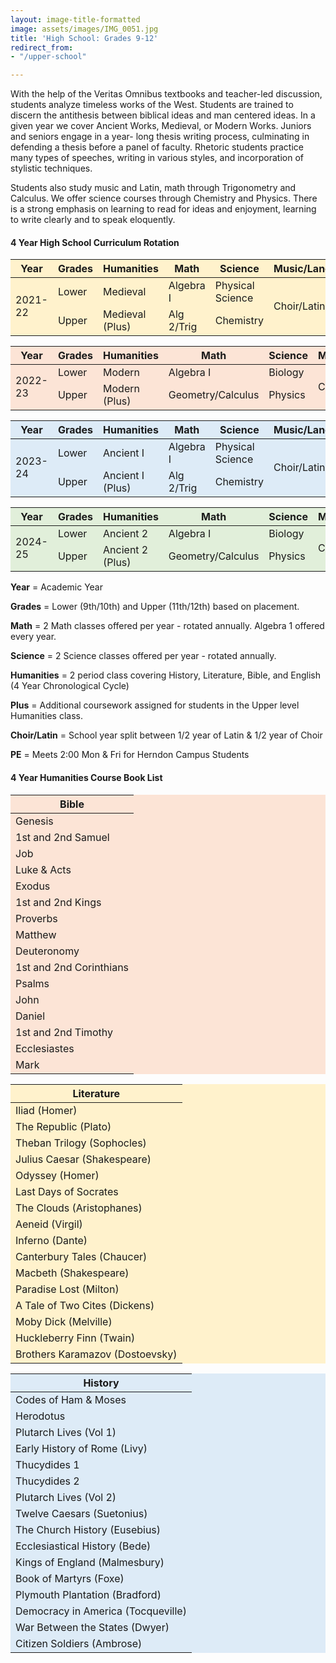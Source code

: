 ```yaml
---
layout: image-title-formatted
image: assets/images/IMG_0051.jpg
title: 'High School: Grades 9-12'
redirect_from:
- "/upper-school"

---
```

With the help of the Veritas Omnibus textbooks and teacher-led discussion, students analyze timeless works of the West. Students are trained to discern the antithesis between biblical ideas and man centered ideas. In a given year we cover Ancient Works, Medieval, or Modern Works. Juniors and seniors engage in a year- long thesis writing process, culminating in defending a thesis before a panel of faculty. Rhetoric students practice many types of speeches, writing in various styles, and incorporation of stylistic techniques.

Students also study music and Latin, math through Trigonometry and Calculus. We offer science courses through Chemistry and Physics. There is a strong emphasis on learning to read for ideas and enjoyment, learning to write clearly and to speak eloquently.

<h4>4 Year High School Curriculum Rotation</h4>
<table class="uk-table uk-table-divider uk-table-middle" style="background-color:rgb(255, 242, 204)">
<thead>
<tr>
<th>Year</th>
<th>Grades</th>
<th>Humanities</th>
<th>Math</th>
<th>Science</th>
<th>Music/Language</th>
</tr>
</thead>
<tbody>
<tr>
<td rowspan="2">2021-22</td>
<td>Lower</td>
<td>Medieval</td>
<td>Algebra I</td>
<td>Physical Science</td>
<td rowspan="2">Choir/Latin</td>
</tr>
<tr>
<td>Upper</td>
<td>Medieval (Plus)</td>
<td>Alg 2/Trig</td>
<td>Chemistry</td>
</tr>
</tbody>

<table class="uk-table uk-table-divider uk-table-middle" style="background-color:rgb(252, 228, 214)">
<thead>
<tr>
<th>Year</th>
<th>Grades</th>
<th>Humanities</th>
<th>Math</th>
<th>Science</th>
<th>Music/Language</th>
</tr>
</thead>
<tbody>
<tr>
<td rowspan="2">2022-23</td>
<td>Lower</td>
<td>Modern</td>
<td>Algebra I</td>
<td>Biology</td>
<td rowspan="2">Choir/Latin</td>
</tr>
<tr>
<td>Upper</td>
<td>Modern (Plus)</td>
<td>Geometry/Calculus</td>
<td>Physics</td>
</tr>
</tbody>
</table>

<table class="uk-table uk-table-divider uk-table-middle" style="background-color:rgb(221, 235, 247)">
<thead>
<tr>
<th>Year</th>
<th>Grades</th>
<th>Humanities</th>
<th>Math</th>
<th>Science</th>
<th>Music/Language</th>
</tr>
</thead>
<tbody>
<tr>
<td rowspan="2">2023-24</td>
<td>Lower</td>
<td>Ancient I</td>
<td>Algebra I</td>
<td>Physical Science</td>
<td rowspan="2">Choir/Latin</td>
</tr>
<tr>
<td>Upper</td>
<td>Ancient I (Plus)</td>
<td>Alg 2/Trig</td>
<td>Chemistry</td>
</tr>
</tbody>
</table>

<table class="uk-table uk-table-divider uk-table-middle" style="background-color:rgb(225, 239, 218)"> <thead> <tr> <th>Year</th> <th>Grades</th> <th>Humanities</th> <th>Math</th> <th>Science</th> <th>Music/Language</th> </tr> </thead> <tbody> <tr> <td rowspan="2">2024-25</td> <td>Lower</td> <td>Ancient 2</td> <td>Algebra I</td> <td>Biology</td> <td rowspan="2">Choir/Latin</td> </tr> <tr> <td>Upper</td> <td>Ancient 2 (Plus)</td> <td>Geometry/Calculus</td> <td>Physics</td> </tr> </tbody> </table>

<p><b>Year</b> = Academic Year</p>
<p><b>Grades</b> = Lower (9th/10th) and Upper (11th/12th) based on placement.</p>
<p><b>Math</b> = 2 Math classes offered per year - rotated annually. Algebra 1 offered every year.</p>
<p><b>Science</b> = 2 Science classes offered per year - rotated annually.</p>
<p><b>Humanities</b> = 2 period class covering History, Literature, Bible, and English (4 Year Chronological Cycle) </p>
<p><b>Plus</b> = Additional coursework assigned for students in the Upper level Humanities class.</p>
<p><b>Choir/Latin</b> = School year split between 1/2 year of Latin & 1/2 year of Choir</p>
<p><b>PE</b> = Meets 2:00 Mon & Fri for Herndon Campus Students</p>

<h4>4 Year Humanities Course Book List</h4>
<div class="uk-child-width-1-3@m" uk-grid>
<div>
<table class="uk-table uk-table-divider uk-table-middle uk-table-small" style="background-color:rgb(252, 228, 214)">
<thead>
<tr>
<th>Bible</th>
</tr>
</thead>
<tbody>
<tr>
<td>Genesis</td>
</tr>
<tr>
<td>1st and 2nd Samuel</td>
</tr>
<tr>
<td>Job</td>
</tr>
<tr>
<td>Luke & Acts</td>
</tr>
<tr>
<td>Exodus</td>
</tr>
<tr>
<td>1st and 2nd Kings</td>
</tr>
<tr>
<td>Proverbs</td>
</tr>
<tr>
<td>Matthew</td>
</tr>
<tr>
<td>Deuteronomy</td>
</tr>
<tr>
<td>1st and 2nd Corinthians</td>
</tr>
<tr>
<td>Psalms</td>
</tr>
<tr>
<td>John</td>
</tr>
<tr>
<td>Daniel</td>
</tr>
<tr>
<td>1st and 2nd Timothy</td>
</tr>
<tr>
<td>Ecclesiastes</td>
</tr>
<tr>
<td>Mark</td>
</tr>
</tbody>
</table>
</div>
<div>
<table class="uk-table uk-table-divider uk-table-middle uk-table-small" style="background-color:rgb(255, 242, 204)">
<thead>
<tr>
<th>Literature</th>
</tr>
</thead>
<tbody>
<tr>
<td>Iliad (Homer)</td>
</tr>
<tr>
<td>The Republic (Plato)</td>
</tr>
<tr>
<td>Theban Trilogy (Sophocles)</td>
</tr>
<tr>
<td>Julius Caesar (Shakespeare)</td>
</tr>
<tr>
<td>Odyssey (Homer)</td>
</tr>
<tr>
<td>Last Days of Socrates</td>
</tr>
<tr>
<td>The Clouds (Aristophanes)</td>
</tr>
<tr>
<td>Aeneid (Virgil)</td>
</tr>
<tr>
<td>Inferno (Dante)</td>
</tr>
<tr>
<td>Canterbury Tales (Chaucer)</td>
</tr>
<tr>
<td>Macbeth (Shakespeare)</td>
</tr>
<tr>
<td>Paradise Lost (Milton)</td>
</tr>
<tr>
<td>A Tale of Two Cites (Dickens)</td>
</tr>
<tr>
<td>Moby Dick (Melville)</td>
</tr>
<tr>
<td>Huckleberry Finn (Twain)</td>
</tr>
<tr>
<td>Brothers Karamazov (Dostoevsky)</td>
</tr>
</tbody>
</table>
</div>
<div>
<table class="uk-table uk-table-divider uk-table-middle uk-table-small" style="background-color:rgb(221, 235, 247)">
<thead>
<tr>
<th>History</th>
</tr>
</thead>
<tbody>
<tr>
<td>Codes of Ham & Moses</td>
</tr>
<tr>
<td>Herodotus</td>
</tr>
<tr>
<td>Plutarch Lives (Vol 1)</td>
</tr>
<tr>
<td>Early History of Rome (Livy)</td>
</tr>
<tr>
<td>Thucydides 1</td>
</tr>
<tr>
<td>Thucydides 2</td>
</tr>
<tr>
<td>Plutarch Lives (Vol 2)</td>
</tr>
<tr>
<td>Twelve Caesars (Suetonius)</td>
</tr>
<tr>
<td>The Church History (Eusebius)</td>
</tr>
<tr>
<td>Ecclesiastical History (Bede)</td>
</tr>
<tr>
<td>Kings of England (Malmesbury)</td>
</tr>
<tr>
<td>Book of Martyrs (Foxe)</td>
</tr>
<tr>
<td>Plymouth Plantation (Bradford)</td>
</tr>
<tr>
<td>Democracy in America (Tocqueville)</td>
</tr>
<tr>
<td>War Between the States (Dwyer)</td>
</tr>
<tr>
<td>Citizen Soldiers (Ambrose)</td>
</tr>
</tbody>
</table>
</div>
</div>